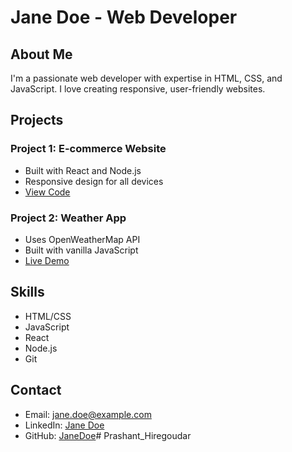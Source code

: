 # Jane Doe - Web Developer

## About Me
I'm a passionate web developer with expertise in HTML, CSS, and JavaScript. I love creating responsive, user-friendly websites.

## Projects

### Project 1: E-commerce Website
* Built with React and Node.js
* Responsive design for all devices
* [View Code](https://github.com/username/project1)

### Project 2: Weather App
* Uses OpenWeatherMap API
* Built with vanilla JavaScript
* [Live Demo](https://username.github.io/project2)

## Skills
* HTML/CSS
* JavaScript
* React
* Node.js
* Git

## Contact
* Email: jane.doe@example.com
* LinkedIn: [Jane Doe](https://linkedin.com/in/janedoe)
* GitHub: [JaneDoe](https://github.com/janedoe)# Prashant_Hiregoudar
